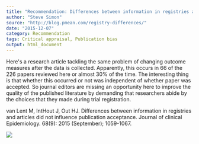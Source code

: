 ```yaml
---
title: "Recommendation: Differences between information in registries and articles did not influence publication acceptance"
author: "Steve Simon"
source: "http://blog.pmean.com/registry-differences/"
date: "2015-12-07"
category: Recommendation
tags: Critical appraisal, Publication bias
output: html_document
---
```


Here's a research article tackling the same problem of changing outcome
measures after the data is collected. Apparently, this occurs in 66 of
the 226 papers reviewed here or almost 30% of the time. The interesting
thing is that whether this occurred or not was independent of whether
paper was accepted. So journal editors are missing an opportunity here
to improve the quality of the published literature by demanding that
researchers abide by the choices that they made during trial
registration.

<!---More--->

van Lent M, IntHout J, Out HJ. Differences between information in
registries and articles did not influence publication acceptance.
Journal of clinical Epidemiology. 68(9): 2015 (September); 1059-1067.

![](http://www.pmean.com/images/registry-differences01.png)





